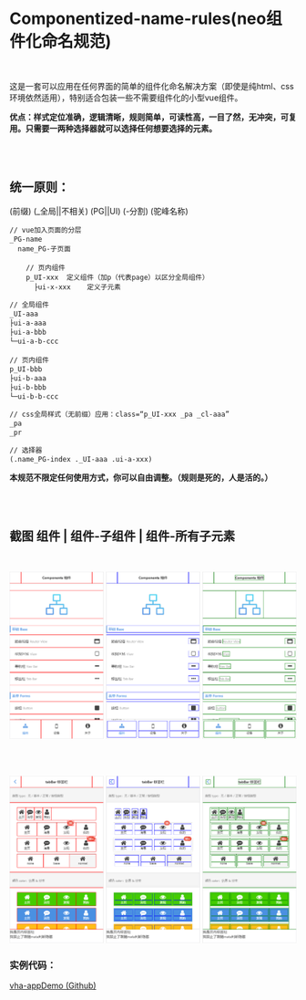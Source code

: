 # Componentized-name-rules(neo组件化命名规范)

<br/>

这是一套可以应用在任何界面的简单的组件化命名解决方案（即使是纯html、css环境依然适用），特别适合包装一些不需要组件化的小型vue组件。

**优点：样式定位准确，逻辑清晰，规则简单，可读性高，一目了然，无冲突，可复用。只需要一两种选择器就可以选择任何想要选择的元素。**

<br/>
<br/>

## 统一原则：

(前缀) (_全局||不相关) (PG||UI) (-分割) (驼峰名称)

```
// vue加入页面的分层
_PG-name
  name_PG-子页面
  
    // 页内组件
    p_UI-xxx  定义组件（加p（代表page）以区分全局组件）
      ├ui-x-xxx    定义子元素
```

```
// 全局组件
_UI-aaa
├ui-a-aaa
├ui-a-bbb
└─ui-a-b-ccc

// 页内组件
p_UI-bbb
├ui-b-aaa
├ui-b-bbb
└─ui-b-b-ccc
```

```
// css全局样式（无前缀）应用：class=“p_UI-xxx _pa _cl-aaa”
_pa
_pr
```

```
// 选择器
(.name_PG-index ._UI-aaa .ui-a-xxx)
```

**本规范不限定任何使用方式，你可以自由调整。（规则是死的，人是活的。）**

<br/>
<br/>

## 截图 组件 | 组件-子组件 | 组件-所有子元素

<br/>

![image](README/1.png)

<br/>
<br/>

![image](README/2.png)

### 实例代码：

[vha-appDemo (Github)](https://github.com/neoStudioGroup/vha-appDemo)